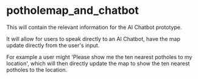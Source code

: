 # potholemap_and_chatbot
This will contain the relevant information for the AI Chatbot prototype.

It will allow for users to speak directly to an AI Chatbot,
have the map update directly from the user's input.

For example a user might 'Please show me the ten nearest potholes to my location',
which will then directly update the map to show the ten nearest potholes to the location.
